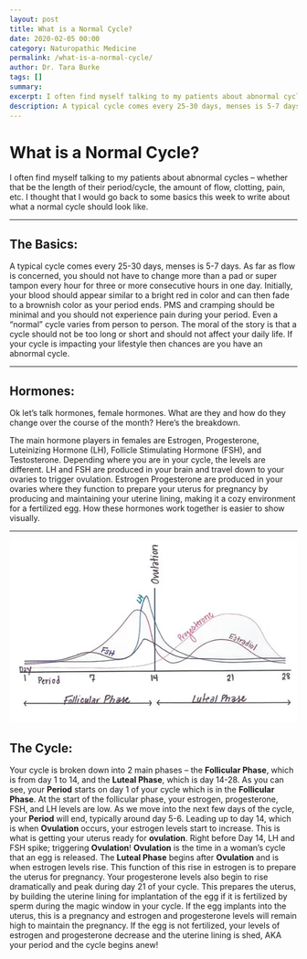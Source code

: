 ```yaml
---
layout: post
title: What is a Normal Cycle?
date: 2020-02-05 00:00
category: Naturopathic Medicine
permalink: /what-is-a-normal-cycle/
author: Dr. Tara Burke
tags: []
summary: 
excerpt: I often find myself talking to my patients about abnormal cycles – whether that be the length of their period/cycle, the amount of flow, clotting, pain, etc. I thought that I would go back to some 
description: A typical cycle comes every 25-30 days, menses is 5-7 days. As far as flow is concerned, you should not have to...
---
```


# What is a Normal Cycle?

I often find myself talking to my patients about abnormal cycles – whether that be the length of their period/cycle, the amount of flow, clotting, pain, etc. I thought that I would go back to some basics this week to write about what a normal cycle should look like.

***

## The Basics:

A typical cycle comes every 25-30 days, menses is 5-7 days. As far as flow is concerned, you should not have to change more than a pad or super tampon every hour for three or more consecutive hours in one day. Initially, your blood should appear similar to a bright red in color and can then fade to a brownish color as your period ends. PMS and cramping should be minimal and you should not experience pain during your period. Even a “normal” cycle varies from person to person. The moral of the story is that a cycle should not be too long or short and should not affect your daily life. If your cycle is impacting your lifestyle then chances are you have an abnormal cycle.


***

## Hormones:

Ok let’s talk hormones, female hormones. What are they and how do they change over the course of the month? Here’s the breakdown.

The main hormone players in females are Estrogen, Progesterone, Luteinizing Hormone (LH), Follicle Stimulating Hormone (FSH), and Testosterone. Depending where you are in your cycle, the levels are different. LH and FSH are produced in your brain and travel down to your ovaries to trigger ovulation. Estrogen Progesterone are produced in your ovaries where they function to prepare your uterus for pregnancy by producing and maintaining your uterine lining, making it a cozy environment for a fertilized egg.  How these hormones work together is easier to show visually.

***

![The Cycle](../assets/img/TheCycle.webp)
 
## The Cycle:

Your cycle is broken down into 2 main phases – the **Follicular Phase**, which is from day 1 to 14, and the **Luteal Phase**, which is day 14-28. As you can see, your **Period** starts on day 1 of your cycle which is in the **Follicular Phase**. At the start of the follicular phase, your estrogen, progesterone, FSH, and LH levels are low. As we move into the next few days of the cycle, your **Period** will end, typically around day 5-6. Leading up to day 14, which is when **Ovulation** occurs, your estrogen levels start to increase. This is what is getting your uterus ready for **ovulation**. Right before Day 14, LH and FSH spike; triggering **Ovulation**! **Ovulation** is the time in a woman’s cycle that an egg is released. The **Luteal Phase** begins after **Ovulation** and is when estrogen levels rise. This function of this rise in estrogen is to prepare the uterus for pregnancy. Your progesterone levels also begin to rise dramatically and peak during day 21 of your cycle. This prepares the uterus, by building the uterine lining for implantation of the egg if it is fertilized by sperm during the magic window in your cycle. If the egg implants into the uterus, this is a pregnancy and estrogen and progesterone levels will remain high to maintain the pregnancy. If the egg is not fertilized, your levels of estrogen and progesterone decrease and the uterine lining is shed, AKA your period and the cycle begins anew!